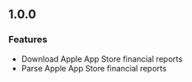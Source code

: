 ## 1.0.0

### Features

* Download Apple App Store financial reports
* Parse Apple App Store financial reports